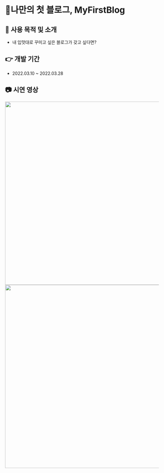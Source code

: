 # 💸나만의 첫 블로그, MyFirstBlog

## 🎈 사용 목적 및 소개

- 내 입맛대로 꾸미고 싶은 블로그가 갖고 싶다면?

## 👉 개발 기간

- 2022.03.10 ~ 2022.03.28

## 📷 시연 영상

<img src="https://s3.us-west-2.amazonaws.com/secure.notion-static.com/5f1115d7-3f1b-446f-86f9-aee24ebd26f3/%ED%94%BC%ED%84%B0%ED%8C%AC_%EC%9D%98%EB%B8%94%EB%A1%9C%EA%B7%B8_%EC%8B%9C%EC%97%B0_%EC%98%81%EC%83%811_%28online-video-cutter.com%29.gif?X-Amz-Algorithm=AWS4-HMAC-SHA256&X-Amz-Content-Sha256=UNSIGNED-PAYLOAD&X-Amz-Credential=AKIAT73L2G45EIPT3X45%2F20221208%2Fus-west-2%2Fs3%2Faws4_request&X-Amz-Date=20221208T090835Z&X-Amz-Expires=86400&X-Amz-Signature=fc94e704a4f53b6bf43a738044ea6b105066a2d608e0ac43c325a2a000139119&X-Amz-SignedHeaders=host&response-content-disposition=filename%3D%22%25ED%2594%25BC%25ED%2584%25B0%25ED%258C%25AC%2520%25EC%259D%2598%25EB%25B8%2594%25EB%25A1%259C%25EA%25B7%25B8%2520%25EC%258B%259C%25EC%2597%25B0%2520%25EC%2598%2581%25EC%2583%25811%2520%28online-video-cutter.com%29.gif%22&x-id=GetObject" width="600px">
<img src="https://s3.us-west-2.amazonaws.com/secure.notion-static.com/effc3ccf-275c-45ac-8463-e04f37653fb8/%ED%94%BC%ED%84%B0%ED%8C%AC_%EC%9D%98%EB%B8%94%EB%A1%9C%EA%B7%B8_%EC%8B%9C%EC%97%B0_%EC%98%81%EC%83%812_%28online-video-cutter.com%29_%281%29.gif?X-Amz-Algorithm=AWS4-HMAC-SHA256&X-Amz-Content-Sha256=UNSIGNED-PAYLOAD&X-Amz-Credential=AKIAT73L2G45EIPT3X45%2F20221208%2Fus-west-2%2Fs3%2Faws4_request&X-Amz-Date=20221208T091654Z&X-Amz-Expires=86400&X-Amz-Signature=c2884a628341ca1a439e955532f59c569d1d0711367314cfeeee6e9d5d184884&X-Amz-SignedHeaders=host&response-content-disposition=filename%3D%22%25ED%2594%25BC%25ED%2584%25B0%25ED%258C%25AC%2520%25EC%259D%2598%25EB%25B8%2594%25EB%25A1%259C%25EA%25B7%25B8%2520%25EC%258B%259C%25EC%2597%25B0%2520%25EC%2598%2581%25EC%2583%25812%2520%28online-video-cutter.com%29%2520%281%29.gif%22&x-id=GetObject" width="600px">
